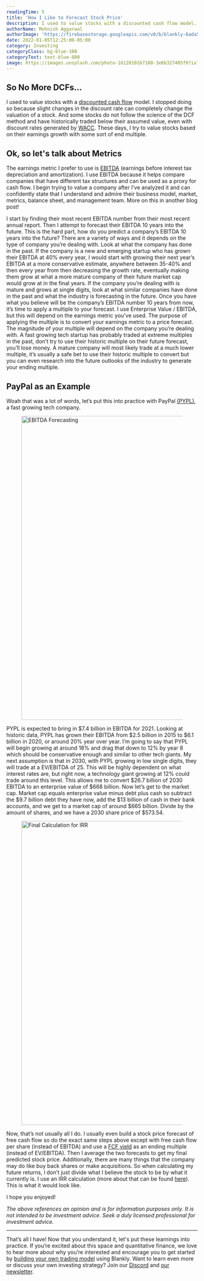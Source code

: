 ```yaml
---
readingTime: 5
title: 'How I Like to Forecast Stock Price'
description: I used to value stocks with a discounted cash flow model. I stopped doing so because slight changes in the discount rate can completely change the valuation of a stock. These days, I try to value stocks based on their earnings growth with some sort of end multiple.
authorName: Mohnish Aggarwal
authorImage: 'https://firebasestorage.googleapis.com/v0/b/blankly-6ada5.appspot.com/o/blog%2Fauthors%2FIMG_7346_Facetune_16-07-2020-21-17-31.jpg?alt=media&token=4308860f-7301-42a0-bc15-1a744bfffd89'
date: 2022-01-05T12:25:00-05:00
category: Investing
categoryClass: bg-blue-100
categoryText: text-blue-800
image: https://images.unsplash.com/photo-1612010167108-3e6b327405f0?ixlib=rb-1.2.1&ixid=MnwxMjA3fDB8MHxwaG90by1wYWdlfHx8fGVufDB8fHx8&auto=format&fit=crop&w=1170&q=80
---
```


## So No More DCFs...

I used to value stocks with a [discounted cash flow](https://www.investopedia.com/terms/d/dcf.asp) model. I stopped doing so because slight changes in the discount rate can completely change the valuation of a stock. And some stocks do not follow the science of the DCF method and have historically traded below their assumed value, even with discount rates generated by [WACC](https://www.investopedia.com/terms/w/wacc.asp). These days, I try to value stocks based on their earnings growth with some sort of end multiple.


## Ok, so let's talk about Metrics

The earnings metric I prefer to use is [EBITDA](https://www.investopedia.com/terms/e/ebitda.asp) (earnings before interest tax depreciation and amortization). I use EBITDA because it helps compare companies that have different tax structures and can be used as a proxy for cash flow. I begin trying to value a company after I’ve analyzed it and can confidently state that I understand and admire their business model, market, metrics, balance sheet, and management team. More on this in another blog post!

I start by finding their most recent EBITDA number from their most recent annual report. Then I attempt to forecast their EBITDA 10 years into the future. This is the hard part, how do you predict a company’s EBITDA 10 years into the future? There are a variety of ways and it depends on the type of company you’re dealing with. Look at what the company has done in the past. If the company is a new and emerging startup who has grown their EBITDA at 40% every year, I would start with growing their next year’s EBITDA at a more conservative estimate, anywhere between 35-40% and then every year from then decreasing the growth rate, eventually making them grow at what a more mature company of their future market cap would grow at in the final years. If the company you’re dealing with is mature and grows at single digits, look at what similar companies have done in the past and what the industry is forecasting in the future. Once you have what you believe will be the company’s EBITDA number 10 years from now, it’s time to apply a multiple to your forecast. I use Enterprise Value / EBITDA, but this will depend on the earnings metric you’ve used. The purpose of applying the multiple is to convert your earnings metric to a price forecast. The magnitude of your multiple will depend on the company you’re dealing with. A fast growing tech startup has probably traded at extreme multiples in the past, don’t try to use their historic multiple on their future forecast, you’ll lose money. A mature company will most likely trade at a much lower multiple, it’s usually a safe bet to use their historic multiple to convert but you can even research into the future outlooks of the industry to generate your ending multiple.


## PayPal as an Example

Woah that was a lot of words, let’s put this into practice with PayPal [(PYPL)](https://finance.yahoo.com/quote/PYPL/), a fast growing tech company.

<figure>
    <img src="https://firebasestorage.googleapis.com/v0/b/blankly-6ada5.appspot.com/o/blog%2Fimages%2Fimage2.png?alt=media&token=a8f0050d-aa02-4437-be78-f01b6dae1729" alt="EBITDA Forecasting" width="800">
</figure>

PYPL is expected to bring in $7.4 billion in EBITDA for 2021. Looking at historic data, PYPL has grown their EBITDA from $2.5 billion in 2015 to $6.1 billion in 2020, or around 20% year over year. I’m going to say that PYPL will begin growing at around 18% and drag that down to 12% by year 8 which should be conservative enough and similar to other tech giants. My next assumption is that in 2030, with PYPL growing in low single digits, they will trade at a EV/EBITDA of 25. This will be highly dependent on what interest rates are, but right now, a technology giant growing at 12% could trade around this level. This allows me to convert $26.7 billion of 2030 EBITDA to an enterprise value of $668 billion. Now let’s get to the market cap. Market cap equals enterprise value minus debt plus cash so subtract the $9.7 billion debt they have now, add the $13 billion of cash in their bank accounts, and we get to a market cap of around $665 billion. Divide by the amount of shares, and we have a 2030 share price of $573.54.


<figure>
    <img src="https://firebasestorage.googleapis.com/v0/b/blankly-6ada5.appspot.com/o/blog%2Fimages%2Fimage1.png?alt=media&token=a455162b-952f-4406-a61e-af2ce0e8db14" alt="Final Calculation for IRR" width="800">
</figure>

Now, that’s not usually all I do. I usually even build a stock price forecast of free cash flow so do the exact same steps above except with free cash flow per share (instead of EBITDA) and use a [FCF yield](https://www.investopedia.com/terms/f/freecashflowyield.asp) as an ending multiple (instead of EV/EBITDA). Then I average the two forecasts to get my final predicted stock price. Additionally, there are many things that the company may do like buy back shares or make acquisitions. So when calculating my future returns, I don’t just divide what I believe the stock to be by what it currently is. I use an IRR calculation (more about that can be found [here](https://www.investopedia.com/terms/i/irr.asp)). This is what it would look like.

I hope you enjoyed! 

*The above references an opinion and is for information purposes only. It is not intended to be investment advice. Seek a duly licensed professional for investment advice.*

<hr> 

That’s all I have! Now that you understand it, let's put these learnings into practice. If you’re excited about this space and quantitative finance, we love to hear more about why you’re interested and encourage you to get started by [building your own trading model](https://docs.blankly.finance/examples/rsi) using Blankly. Want to learn even more or discuss your own investing strategy? Join our [Discord](https://discord.gg/xJAjGEAXNS) and [our newsletter](https://blankly.substack.com). 

